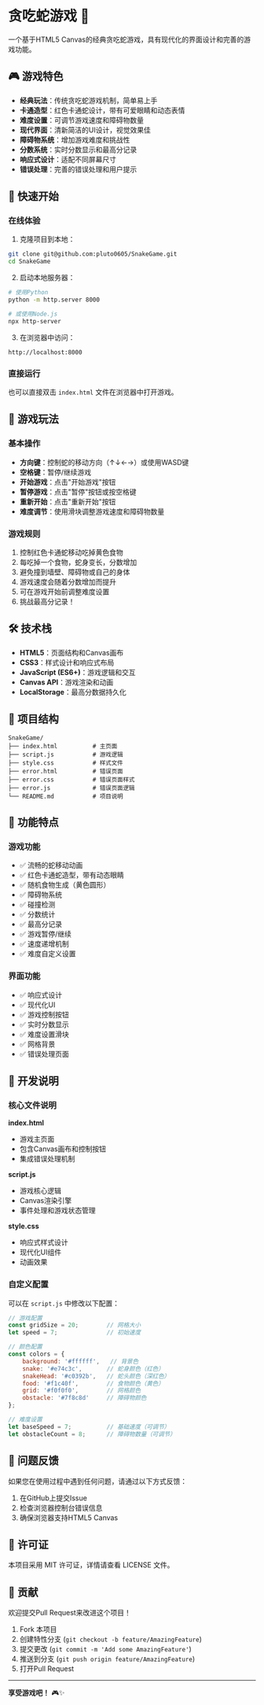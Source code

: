 # 贪吃蛇游戏 🐍

一个基于HTML5 Canvas的经典贪吃蛇游戏，具有现代化的界面设计和完善的游戏功能。

## 🎮 游戏特色

- **经典玩法**：传统贪吃蛇游戏机制，简单易上手
- **卡通造型**：红色卡通蛇设计，带有可爱眼睛和动态表情
- **难度设置**：可调节游戏速度和障碍物数量
- **现代界面**：清新简洁的UI设计，视觉效果佳
- **障碍物系统**：增加游戏难度和挑战性
- **分数系统**：实时分数显示和最高分记录
- **响应式设计**：适配不同屏幕尺寸
- **错误处理**：完善的错误处理和用户提示

## 🚀 快速开始

### 在线体验

1. 克隆项目到本地：
```bash
git clone git@github.com:pluto0605/SnakeGame.git
cd SnakeGame
```

2. 启动本地服务器：
```bash
# 使用Python
python -m http.server 8000

# 或使用Node.js
npx http-server
```

3. 在浏览器中访问：
```
http://localhost:8000
```

### 直接运行

也可以直接双击 `index.html` 文件在浏览器中打开游戏。

## 🎯 游戏玩法

### 基本操作
- **方向键**：控制蛇的移动方向（↑↓←→）或使用WASD键
- **空格键**：暂停/继续游戏
- **开始游戏**：点击"开始游戏"按钮
- **暂停游戏**：点击"暂停"按钮或按空格键
- **重新开始**：点击"重新开始"按钮
- **难度调节**：使用滑块调整游戏速度和障碍物数量

### 游戏规则
1. 控制红色卡通蛇移动吃掉黄色食物
2. 每吃掉一个食物，蛇身变长，分数增加
3. 避免撞到墙壁、障碍物或自己的身体
4. 游戏速度会随着分数增加而提升
5. 可在游戏开始前调整难度设置
6. 挑战最高分记录！

## 🛠️ 技术栈

- **HTML5**：页面结构和Canvas画布
- **CSS3**：样式设计和响应式布局
- **JavaScript (ES6+)**：游戏逻辑和交互
- **Canvas API**：游戏渲染和动画
- **LocalStorage**：最高分数据持久化

## 📁 项目结构

```
SnakeGame/
├── index.html          # 主页面
├── script.js           # 游戏逻辑
├── style.css           # 样式文件
├── error.html          # 错误页面
├── error.css           # 错误页面样式
├── error.js            # 错误页面逻辑
└── README.md           # 项目说明
```

## 🎨 功能特点

### 游戏功能
- ✅ 流畅的蛇移动动画
- ✅ 红色卡通蛇造型，带有动态眼睛
- ✅ 随机食物生成（黄色圆形）
- ✅ 障碍物系统
- ✅ 碰撞检测
- ✅ 分数统计
- ✅ 最高分记录
- ✅ 游戏暂停/继续
- ✅ 速度递增机制
- ✅ 难度自定义设置

### 界面功能
- ✅ 响应式设计
- ✅ 现代化UI
- ✅ 游戏控制按钮
- ✅ 实时分数显示
- ✅ 难度设置滑块
- ✅ 网格背景
- ✅ 错误处理页面

## 🔧 开发说明

### 核心文件说明

**index.html**
- 游戏主页面
- 包含Canvas画布和控制按钮
- 集成错误处理机制

**script.js**
- 游戏核心逻辑
- Canvas渲染引擎
- 事件处理和游戏状态管理

**style.css**
- 响应式样式设计
- 现代化UI组件
- 动画效果

### 自定义配置

可以在 `script.js` 中修改以下配置：

```javascript
// 游戏配置
const gridSize = 20;        // 网格大小
let speed = 7;              // 初始速度

// 颜色配置
const colors = {
    background: '#ffffff',   // 背景色
    snake: '#e74c3c',       // 蛇身颜色（红色）
    snakeHead: '#c0392b',   // 蛇头颜色（深红色）
    food: '#f1c40f',        // 食物颜色（黄色）
    grid: '#f0f0f0',        // 网格颜色
    obstacle: '#7f8c8d'     // 障碍物颜色
};

// 难度设置
let baseSpeed = 7;          // 基础速度（可调节）
let obstacleCount = 8;      // 障碍物数量（可调节）
```

## 🐛 问题反馈

如果您在使用过程中遇到任何问题，请通过以下方式反馈：

1. 在GitHub上提交Issue
2. 检查浏览器控制台错误信息
3. 确保浏览器支持HTML5 Canvas

## 📄 许可证

本项目采用 MIT 许可证，详情请查看 LICENSE 文件。

## 🤝 贡献

欢迎提交Pull Request来改进这个项目！

1. Fork 本项目
2. 创建特性分支 (`git checkout -b feature/AmazingFeature`)
3. 提交更改 (`git commit -m 'Add some AmazingFeature'`)
4. 推送到分支 (`git push origin feature/AmazingFeature`)
5. 打开Pull Request

---

**享受游戏吧！** 🎮✨